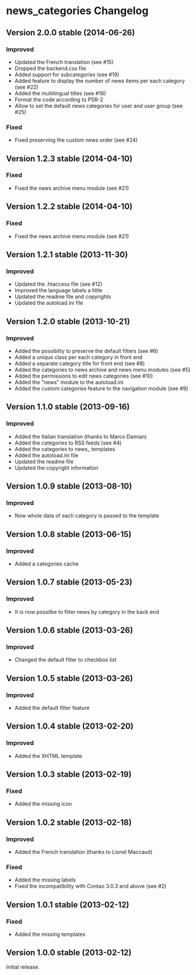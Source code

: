 news_categories Changelog
=========================

Version 2.0.0 stable (2014-06-26)
---------------------------------

### Improved
- Updated the French translation (see #15)
- Dropped the backend.css file
- Added support for subcategories (see #19)
- Added feature to display the number of news items per each category (see #22)
- Added the multilingual titles (see #16)
- Format the code according to PSR-2
- Allow to set the default news categories for user and user group (see #25)

### Fixed
- Fixed preserving the custom news order (see #24)


Version 1.2.3 stable (2014-04-10)
---------------------------------

### Fixed
- Fixed the news archive menu module (see #21)


Version 1.2.2 stable (2014-04-10)
---------------------------------

### Fixed
- Fixed the news archive menu module (see #21)


Version 1.2.1 stable (2013-11-30)
---------------------------------

### Improved
- Updated the .htaccess file (see #12)
- Improved the language labels a little
- Updated the readme file and copyrights
- Updated the autoload.ini file


Version 1.2.0 stable (2013-10-21)
---------------------------------

### Improved
- Added the possiblity to preserve the default filters (see #6)
- Added a unique class per each category in front end
- Added a separate category title for front end (see #8)
- Added the categories to news archive and news menu modules (see #5)
- Added the permissions to edit news categories (see #10)
- Added the "news" module to the autoload.ini
- Added the custom categories feature to the navigation module (see #9)


Version 1.1.0 stable (2013-09-16)
---------------------------------

### Improved
- Added the Italian translation (thanks to Marco Damian)
- Added the categories to RSS feeds (see #4)
- Added the categories to news_ templates
- Added the autoload.ini file
- Updated the readme file
- Updated the copyright information


Version 1.0.9 stable (2013-08-10)
---------------------------------

### Improved
- Now whole data of each category is passed to the template


Version 1.0.8 stable (2013-06-15)
---------------------------------

### Improved
- Added a categories cache


Version 1.0.7 stable (2013-05-23)
---------------------------------

### Improved
- It is now possilbe to filter news by category in the back end


Version 1.0.6 stable (2013-03-26)
---------------------------------

### Improved
- Changed the default filter to checkbox list


Version 1.0.5 stable (2013-03-26)
---------------------------------

### Improved
- Added the default filter feature


Version 1.0.4 stable (2013-02-20)
---------------------------------

### Improved
- Added the XHTML template


Version 1.0.3 stable (2013-02-19)
---------------------------------

### Fixed
- Added the missing icon


Version 1.0.2 stable (2013-02-18)
---------------------------------

### Improved
- Added the French translation (thanks to Lionel Maccaud)

### Fixed
- Added the missing labels
- Fixed the incompatibility with Contao 3.0.3 and above (see #2)


Version 1.0.1 stable (2013-02-12)
---------------------------------

### Fixed
- Added the missing templates


Version 1.0.0 stable (2013-02-12)
---------------------------------

Initial release.